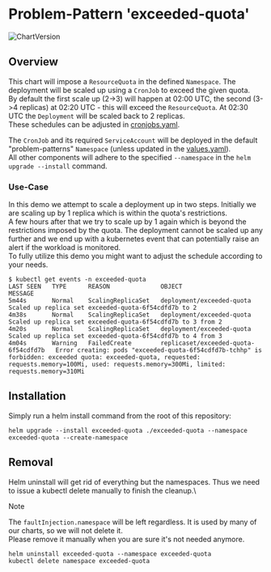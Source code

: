 # Problem-Pattern 'exceeded-quota'
![ChartVersion](https://img.shields.io/badge/ChartVersion-1.2.0-informational?style=flat)

## Overview
This chart will impose a `ResourceQuota` in the defined `Namespace`. The deployment will be scaled up using a `CronJob` to exceed the given quota.\
By default the first scale up (2->3) will happen at 02:00 UTC, the second (3->4 replicas) at 02:20 UTC - this will exceed the `ResourceQuota`. 
At 02:30 UTC the `Deployment` will be scaled back to 2 replicas.\
These schedules can be adjusted in [cronjobs.yaml](templates/cronjobs.yaml). 

The `CronJob` and its required `ServiceAccount` will be deployed in the default "problem-patterns" `Namespace` (unless updated in the [values.yaml](values.yaml)).\
All other components will adhere to the specified `--namespace` in the `helm upgrade --install` command.

### Use-Case
In this demo we attempt to scale a deployment up in two steps. Initially we are scaling up by 1 replica which is within the quota's restrictions.\
A few hours after that we try to scale up by 1 again which is beyond the restrictions imposed by the quota. The deployment cannot be scaled up any further and we end up with a kubernetes event that can potentially raise an alert if the workload is monitored.\
To fully utilize this demo you might want to adjust the schedule according to your needs.
```shell
$ kubectl get events -n exceeded-quota
LAST SEEN   TYPE      REASON              OBJECT                                 MESSAGE
5m44s       Normal    ScalingReplicaSet   deployment/exceeded-quota              Scaled up replica set exceeded-quota-6f54cdfd7b to 2
4m38s       Normal    ScalingReplicaSet   deployment/exceeded-quota              Scaled up replica set exceeded-quota-6f54cdfd7b to 3 from 2
4m20s       Normal    ScalingReplicaSet   deployment/exceeded-quota              Scaled up replica set exceeded-quota-6f54cdfd7b to 4 from 3
4m04s       Warning   FailedCreate        replicaset/exceeded-quota-6f54cdfd7b   Error creating: pods "exceeded-quota-6f54cdfd7b-tchhp" is forbidden: exceeded quota: exceeded-quota, requested: requests.memory=100Mi, used: requests.memory=300Mi, limited: requests.memory=310Mi
```

## Installation
Simply run a helm install command from the root of this repository:
```shell
helm upgrade --install exceeded-quota ./exceeded-quota --namespace exceeded-quota --create-namespace
```

## Removal
Helm uninstall will get rid of everything but the namespaces. Thus we need to issue a kubectl delete manually to finish the cleanup.\
> [!NOTE]  
> The `faultInjection.namespace` will be left regardless. It is used by many of our charts, so we will not delete it.\
> Please remove it manually when you are sure it's not needed anymore. 
```shell
helm uninstall exceeded-quota --namespace exceeded-quota
kubectl delete namespace exceeded-quota
```
